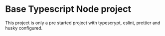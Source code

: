 # Base Typescript Node project

This project is only a pre started project with typescrypt, eslint, prettier and husky configured.
